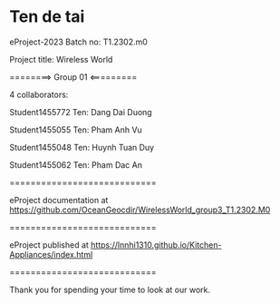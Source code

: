 # Ten de tai

eProject-2023 Batch no: T1.2302.m0

Project title: Wireless World

========> Group 01 <=========

4 collaborators:

Student1455772 Ten: Dang Dai Duong

Student1455055 Ten: Pham Anh Vu

Student1455048 Ten: Huynh Tuan Duy

Student1455062 Ten: Pham Dac An

============================

eProject documentation at https://github.com/OceanGeocdir/WirelessWorld_group3_T1.2302.M0

============================

eProject published at https://lnnhi1310.github.io/Kitchen-Appliances/index.html

============================

Thank you for spending your time to look at our work.
